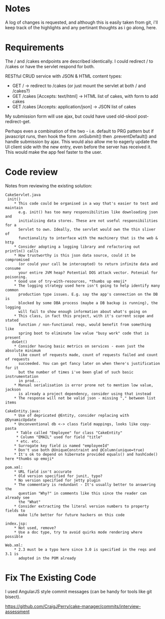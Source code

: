 # Notes #

A log of changes is requested, and although this is easily taken from git, i'll
keep track of the highlights and any pertinant thoughts as i go along, here.

# Requirements #

The / and /cakes endpoints are described identically. I could redirect / to /cakes
or have the servlet respond for both.

RESTful CRUD service with JSON & HTML content types:
* GET / -> redirect to /cakes (or just mount the servlet at both / and /cakes?)
* GET /cakes [Accepts: text/html] -> HTML list of cakes, with form to add cakes
* GET /cakes [Accepts: application/json] -> JSON list of cakes

My submission form will use ajax, but could have used old-skool post-redirect-get.

Perhaps even a combination of the two - i.e. default to PRG pattern but if javascript
runs, then hook the form .onSubmit() then .preventDefault() and handle submission
by ajax. This would also allow me to eagerly update the UI client side with the
new entry, even before the server has received it. This would make the app feel
faster to the user.

# Code review #

Notes from reviewing the existing solution:

    CakeServlet.java
     init()
        * This code could be organised in a way that's easier to test and maintain
          e.g. init() has too many responsibilities like downloading json and
          initialising data stores. These are not useful responsibilities for a
          Servlet to own. Ideally, the servlet would own the thin sliver of 
          functionality to interface with the machinery that is the web & http
        * Consider adopting a logging library and refactoring out println() calls
        * How trustworthy is this json data source, could it be compromised
          (or could your call be intercepted) to return infinite data and consume
          your entire JVM heap? Potential DOS attack vector. Potenial for poisoning.
        * Good use of try-with-resources, *thumbs up emoji*
        * The logging strategy used here isn't going to help identify many common
          production type issues. E.g. say the app's connection on the DB is
          blocked by some DBA process (maybe a DB backup is running), the logging
          will fail to show enough information about what's going on
        * This class, in fact this project, with it's current scope and stated
          function / non-functional reqs, would benefit from something like
          spring boot to eliminate low value "busy work" code that is present
       doGet()
        * Consider having basic metrics on services - even just the absolute minimum
          like count of requests made, count of requests failed and count of requests
          succeeded. You can get fancy later on when there's justification for it
          but the number of times i've been glad of such basic instrumentation
          in prod...
        * Manual serialisation is error prone not to mention low value, jackson
          is already a project dependency, consider using that instead
        * The response will not be valid json - missing "," between list items
        
    CakeEntity.java:
        * Use of depricated @Entity, consider replacing with @DynamicUpdate
        * Unconventional db <-> class field mappings, looks like copy-pasta
         * Table called "Employee" for class "CakeEntity"
         * Column "EMAIL" used for field "title"
         * etc. etc.
        * Surrogate key field is named "employeeId"
        * Don't use both @UniqueConstraint and @Column(unique=true)
        * It's ok to depend on hibernate provided equals() and hashCode() here *thumbs up emoji*
        
    pom.xml:
        * URL field isn't accurate
        * Old version specified for junit, typo?
        * No version specified for jetty plugin
        * The commentary is redundant - It's usually better to answering the
          question "Why?" in comments like this since the reader can already see
          the "What"
        * Consider extracting the literal version numbers to property fields to
          make life better for future hackers on this code

    index.jsp:
        * Not used, remove?
        * Use a doc type, try to avoid quirks mode rendering where possible
    
    Web.xml:
        * 2.3 must be a typo here since 3.0 is specified in the reqs and 3.1 is
          adopted in the POM already

# Fix The Existing Code #

I used AngularJS style commit messages (can be handy for tools like git bisect).

https://github.com/CraigJPerry/cake-manager/commits/interview-assessment

